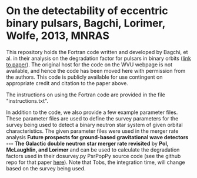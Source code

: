 # On the detectability of eccentric binary pulsars, Bagchi, Lorimer, Wolfe, 2013, MNRAS

This repository holds the Fortran code written and developed by Bagchi, et al. in their analysis on the degradation factor for pulsars in binary orbits ([link to paper](http://adsabs.harvard.edu/abs/2013MNRAS.432.1303B)). The original host for the code on the WVU webpage is not available, and hence the code has been moved here with permission from the authors. This code is publicly available for use contingent on appropriate credit and citation to the paper above.

The instructions on using the Fortran code are provided in the file "instructions.txt". 

In addition to the code, we also provide a few example parameter files. These parameter files are used to define the survey parameters for the survey being used to detect a binary neutron star system of given orbital characteristics. The given parameter files were used in the merger rate analysis **Future prospects for ground-based gravitational wave detectors --- The Galactic double neutron star merger rate revisited** by **Pol, McLaughlin, and Lorimer** and can be used to calculate the degradation factors used in their dosurvey.py PsrPopPy source code (see the github repo for that paper [here](https://github.com/NihanPol/2018-DNS-merger-rate)). Note that Tobs, the integration time, will change based on the survey being used.
